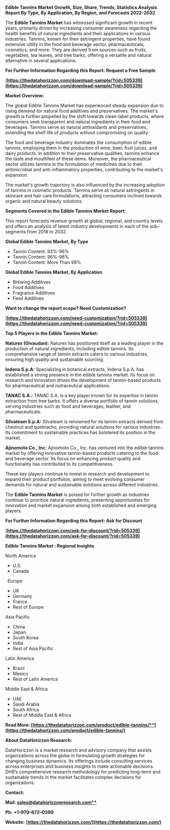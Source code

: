 ﻿**Edible Tannins  Market Growth, Size, Share, Trends, Statistics Analysis Report By Type, By Application, By Region, and Forecasts 2022-2032**


The **Edible Tannins Market** has witnessed significant growth in recent years, primarily driven by increasing consumer awareness regarding the health benefits of natural ingredients and their applications in various industries. Tannins, known for their astringent properties, have found extensive utility in the food and beverage sector, pharmaceuticals, cosmetics, and more. They are derived from sources such as fruits, vegetables, tea leaves, and tree barks, offering a versatile and natural alternative in several applications. 

**For Further Information Regarding this Report: Request a Free Sample**	

[**https://thedatahorizzon.com/download-sample/?rid=505339](https://thedatahorizzon.com/download-sample/?rid=505339)** 

**Market Overview:**

The global Edible Tannins Market has experienced steady expansion due to rising demand for natural food additives and preservatives. The market's growth is further propelled by the shift towards clean-label products, where consumers seek transparent and natural ingredients in their food and beverages. Tannins serve as natural antioxidants and preservatives, extending the shelf life of products without compromising on quality.

The food and beverage industry dominates the consumption of edible tannins, employing them in the production of wine, beer, fruit juices, and dairy products. In addition to their preservative qualities, tannins enhance the taste and mouthfeel of these items. Moreover, the pharmaceutical sector utilizes tannins in the formulation of medicines due to their antimicrobial and anti-inflammatory properties, contributing to the market's expansion.

The market's growth trajectory is also influenced by the increasing adoption of tannins in cosmetic products. Tannins serve as natural astringents in skincare and hair care formulations, attracting consumers inclined towards organic and natural beauty solutions. 

**Segments Covered in the Edible Tannins Market Report:** 

This report forecasts revenue growth at global, regional, and country levels and offers an analysis of latest industry developments in each of the sub-segments from 2018 to 2032.

**Global Edible Tannins Market, By Type**

- Tannin Content: 93%-96%
- Tannin Content: 96%-98%
- Tannin Content: More Than 98%

**Global Edible Tannins Market, By Application**

- Brewing Additives
- Food Additives
- Fragrance Additives
- Feed Additives

**Want to change the report scope? Need Customization?**

[**https://thedatahorizzon.com/need-customization/?rid=505339](https://thedatahorizzon.com/need-customization/?rid=505339)** 

**Top 5 Players in the Edible Tannins Market:**

**Naturex (Givaudan):** Naturex has positioned itself as a leading player in the production of natural ingredients, including edible tannins. Its comprehensive range of tannin extracts caters to various industries, ensuring high quality and sustainable sourcing.

**Indena S.p.A:** Specializing in botanical extracts, Indena S.p.A. has established a strong presence in the edible tannins market. Its focus on research and innovation drives the development of tannin-based products for pharmaceutical and nutraceutical applications.

**TANAC S.A.:** TANAC S.A. is a key player known for its expertise in tannin extraction from tree barks. It offers a diverse portfolio of tannin solutions, serving industries such as food and beverages, leather, and pharmaceuticals.

**Silvateam S.p.A:** Silvateam is renowned for its tannin extracts derived from chestnut and quebracho, providing natural solutions for various industries. Its commitment to sustainable practices has bolstered its position in the market.

**Ajinomoto Co., Inc:** Ajinomoto Co., Inc. has ventured into the edible tannins market by offering innovative tannin-based products catering to the food and beverage sector. Its focus on enhancing product quality and functionality has contributed to its competitiveness.

These key players continue to invest in research and development to expand their product portfolios, aiming to meet evolving consumer demands for natural and sustainable solutions across different industries.

The **Edible Tannins Market** is poised for further growth as industries continue to prioritize natural ingredients, presenting opportunities for innovation and market expansion among both established and emerging players.

**For Further Information Regarding this Report: Ask for Discount**	

[**https://thedatahorizzon.com/ask-for-discount/?rid=505339](https://thedatahorizzon.com/ask-for-discount/?rid=505339)** 

**Edible Tannins Market : Regional Insights**

North America

- U.S.
- Canada

` `Europe

- UK
- Germany
- France
- Rest of Europe

Asia Pacific

- China
- Japan
- South Korea
- India
- Rest of Asia Pacific

Latin America

- Brazil
- Mexico
- Rest of Latin America

Middle East & Africa

- UAE
- Saudi Arabia
- South Africa
- Rest of Middle East & Africa

**Read More: [https://thedatahorizzon.com/product/edible-tannins/**](https://thedatahorizzon.com/product/edible-tannins/)** 

**About DataHorizzon Research:**

DataHorizzon is a market research and advisory company that assists organizations across the globe in formulating growth strategies for changing business dynamics. Its offerings include consulting services across enterprises and business insights to make actionable decisions. DHR’s comprehensive research methodology for predicting long-term and sustainable trends in the market facilitates complex decisions for organizations.

**Contact:**

**Mail: [sales@datahorizzonresearch.com**](mailto:sales@datahorizzonresearch.com)**

**Ph:** **+1–970–672–0390**

**Website:** [**https://thedatahorizzon.com/](https://thedatahorizzon.com/)** 
